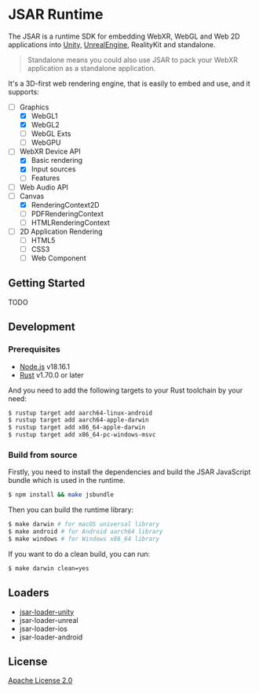 # JSAR Runtime

The JSAR is a runtime SDK for embedding WebXR, WebGL and Web 2D applications into [Unity][], [UnrealEngine][], RealityKit and standalone.

> Standalone means you could also use JSAR to pack your WebXR application as a standalone application.

It's a 3D-first web rendering engine, that is easily to embed and use, and it supports:

- [ ] Graphics
  - [x] WebGL1
  - [x] WebGL2
  - [ ] WebGL Exts
  - [ ] WebGPU
- [ ] WebXR Device API
  - [x] Basic rendering
  - [x] Input sources
  - [ ] Features
- [ ] Web Audio API
- [ ] Canvas
  - [x] RenderingContext2D
  - [ ] PDFRenderingContext
  - [ ] HTMLRenderingContext
- [ ] 2D Application Rendering
  - [ ] HTML5
  - [ ] CSS3
  - [ ] Web Component

## Getting Started

TODO

## Development

### Prerequisites

- [Node.js](https://nodejs.org/en/) v18.16.1
- [Rust](https://www.rust-lang.org/) v1.70.0 or later

And you need to add the following targets to your Rust toolchain by your need:

```sh
$ rustup target add aarch64-linux-android
$ rustup target add aarch64-apple-darwin
$ rustup target add x86_64-apple-darwin
$ rustup target add x86_64-pc-windows-msvc
```

### Build from source

Firstly, you need to install the dependencies and build the JSAR JavaScript bundle which is used in the runtime.

```sh
$ npm install && make jsbundle
```

Then you can build the runtime library:

```sh
$ make darwin # for macOS universal library
$ make android # for Android aarch64 library
$ make windows # for Windows x86_64 library
```

If you want to do a clean build, you can run:

```sh
$ make darwin clean=yes
```

## Loaders

- [jsar-loader-unity](https://github.com/M-CreativeLab/jsar-loader-unity)
- jsar-loader-unreal
- jsar-loader-ios
- jsar-loader-android

## License

[Apache License 2.0](LICENSE)

[WebXR]: https://immersiveweb.dev/
[WebGL]: https://get.webgl.org/
[Unity]: https://unity.com/
[UnrealEngine]: https://www.unrealengine.com/

